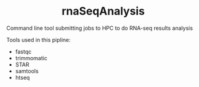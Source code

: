 # <center>rnaSeqAnalysis</center>

Command line tool submitting jobs to HPC to do RNA-seq results analysis

Tools used in this pipline:
- fastqc
- trimmomatic
- STAR
- samtools
- htseq